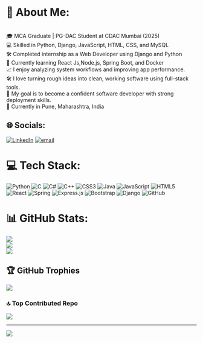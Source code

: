 # 💫 About Me:
<br>🎓 MCA Graduate | PG-DAC Student at CDAC Mumbai (2025)<br>💻 Skilled in Python, Django, JavaScript, HTML, CSS, and MySQL<br>🛠️ Completed internship as a Web Developer using Django and Python<br>🌱 Currently learning React Js,Node.js, Spring Boot, and Docker<br>📈 I enjoy analyzing system workflows and improving app performance.<br>🛠️ I love turning rough ideas into clean, working software using full-stack tools.<br>🎯 My goal is to become a confident software developer with strong deployment skills.<br>📍 Currently in Pune, Maharashtra, India


## 🌐 Socials:
[![LinkedIn](https://img.shields.io/badge/LinkedIn-%230077B5.svg?logo=linkedin&logoColor=white)](https://linkedin.com/in/https://www.linkedin.com/in/neha-kore-438111185/) [![email](https://img.shields.io/badge/Email-D14836?logo=gmail&logoColor=white)](mailto:nehakore412207@gmail.com) 

# 💻 Tech Stack:
![Python](https://img.shields.io/badge/python-3670A0?style=for-the-badge&logo=python&logoColor=ffdd54) ![C](https://img.shields.io/badge/c-%2300599C.svg?style=for-the-badge&logo=c&logoColor=white) ![C#](https://img.shields.io/badge/c%23-%23239120.svg?style=for-the-badge&logo=csharp&logoColor=white) ![C++](https://img.shields.io/badge/c++-%2300599C.svg?style=for-the-badge&logo=c%2B%2B&logoColor=white) ![CSS3](https://img.shields.io/badge/css3-%231572B6.svg?style=for-the-badge&logo=css3&logoColor=white) ![Java](https://img.shields.io/badge/java-%23ED8B00.svg?style=for-the-badge&logo=openjdk&logoColor=white) ![JavaScript](https://img.shields.io/badge/javascript-%23323330.svg?style=for-the-badge&logo=javascript&logoColor=%23F7DF1E) ![HTML5](https://img.shields.io/badge/html5-%23E34F26.svg?style=for-the-badge&logo=html5&logoColor=white) ![React](https://img.shields.io/badge/react-%2320232a.svg?style=for-the-badge&logo=react&logoColor=%2361DAFB) ![Spring](https://img.shields.io/badge/spring-%236DB33F.svg?style=for-the-badge&logo=spring&logoColor=white) ![Express.js](https://img.shields.io/badge/express.js-%23404d59.svg?style=for-the-badge&logo=express&logoColor=%2361DAFB) ![Bootstrap](https://img.shields.io/badge/bootstrap-%238511FA.svg?style=for-the-badge&logo=bootstrap&logoColor=white) ![Django](https://img.shields.io/badge/django-%23092E20.svg?style=for-the-badge&logo=django&logoColor=white) ![GitHub](https://img.shields.io/badge/github-%23121011.svg?style=for-the-badge&logo=github&logoColor=white)
# 📊 GitHub Stats:
![](https://github-readme-stats.vercel.app/api?username=nehakore23&theme=cobalt&hide_border=false&include_all_commits=false&count_private=false)<br/>
![](https://nirzak-streak-stats.vercel.app/?user=nehakore23&theme=cobalt&hide_border=false)<br/>
![](https://github-readme-stats.vercel.app/api/top-langs/?username=nehakore23&theme=cobalt&hide_border=false&include_all_commits=false&count_private=false&layout=compact)

## 🏆 GitHub Trophies
![](https://github-profile-trophy.vercel.app/?username=nehakore23&theme=default&no-frame=true&no-bg=true&margin-w=4)

### 🔝 Top Contributed Repo
![](https://github-contributor-stats.vercel.app/api?username=nehakore23&limit=5&theme=transparent&combine_all_yearly_contributions=true)

---
[![](https://visitcount.itsvg.in/api?id=nehakore23&icon=1&color=0)](https://visitcount.itsvg.in)

<!-- Proudly created with GPRM ( https://gprm.itsvg.in ) -->
